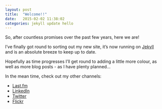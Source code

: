 ```yaml
---
layout: post
title:  "Welcome!!"
date:   2015-02-02 11:38:02
categories: jekyll update hello
---
```

So, after countless promises over the past few years, here we are!

I&rsquo;ve finally got round to sorting out my new site, it&rsquo;s now running on [Jekyll](http://jekyllrb.com) and is an absolute breeze to keep up to date.

Hopefully as time progresses I&rsquo;ll get round to adding a little more colour, as well as more blog posts - as I have plenty planned...

In the mean time, check out my other channels:

* [Last.fm](http://www.last.fm/user/jibubo)
* [LinkedIn](http://uk.linkedin.com/in/cdgibbons)
* [Twitter](http://www.twitter.com/jibubo)
* [Flickr](http://www.flickr.com/photos/jibubo/)
